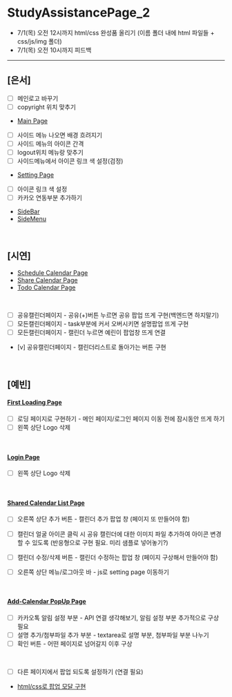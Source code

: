 # StudyAssistancePage_2

- 7/1(목) 오전 12시까지 html/css 완성품 올리기 (이름 폴더 내에 html 파일들 + css/js/img 폴더)
- 7/1(목) 오전 10시까지 피드백

<hr>

## [은서]
- [ ] 메인로고 바꾸기
- [ ] copyright 위치 맞추기
- [Main Page](https://Ideathon-StudyAssistance.github.io/StudyAssistancePage_2/ideaton/mainpage.html)
- [ ] 사이드 메뉴 나오면 배경 흐려지기
- [ ] 사이드 메뉴의 아이콘 간격
- [ ] logout위치 메뉴랑 맞추기
- [ ] 사이드메뉴에서 아이콘 링크 색 설정(검정)
- [Setting Page](https://Ideathon-StudyAssistance.github.io/StudyAssistancePage_2/ideaton/setting.html)
- [ ] 아이콘 링크 색 설정
- [ ] 카카오 연동부분 추가하기
- [SideBar](https://Ideathon-StudyAssistance.github.io/StudyAssistancePage_2/ideaton/sidebar.html)
- [SideMenu](https://Ideathon-StudyAssistance.github.io/StudyAssistancePage_2/ideaton/sidemenu.html)

<br>

## [시연]
- [Schedule Calendar Page](https://Ideathon-StudyAssistance.github.io/StudyAssistancePage_2/%EB%B0%95%EC%8B%9C%EC%97%B0%20%ED%8C%8C%ED%8A%B82/ScheduleCalendar.html)
- [Share Calendar Page](https://Ideathon-StudyAssistance.github.io/StudyAssistancePage_2/%EB%B0%95%EC%8B%9C%EC%97%B0%20%ED%8C%8C%ED%8A%B82/ShareCalendar.html)
- [Todo Calendar Page](https://Ideathon-StudyAssistance.github.io/StudyAssistancePage_2/%EB%B0%95%EC%8B%9C%EC%97%B0%20%ED%8C%8C%ED%8A%B82/TodoCalendar.html)

<br>

- [ ] 공유캘린더페이지 - 공유(+)버튼 누르면 공유 팝업 뜨게 구현(백엔드면 하지말기)
- [ ] 모든캘린더페이지 - task부분에 커서 오버시키면 설명팝업 뜨게 구현
- [ ] 모든캘린더페이지 - 캘린더 누르면 예린이 팝업창 뜨게 연결
- [v] 공유캘린더페이지 - 캘린더리스트로 돌아가는 버튼 구현
<br>

## [예빈]

#### [First Loading Page](https://Ideathon-StudyAssistance.github.io/StudyAssistancePage_2/%EC%9D%B4%EC%98%88%EB%B9%88%20%ED%8C%8C%ED%8A%B8/firstPage.html)
- [ ] 로딩 페이지로 구현하기 - 메인 페이지/로그인 페이지 이동 전에 잠시동안 뜨게 하기
- [ ] 왼쪽 상단 Logo 삭제

<br>

#### [Login Page](https://Ideathon-StudyAssistance.github.io/StudyAssistancePage_2/%EC%9D%B4%EC%98%88%EB%B9%88%20%ED%8C%8C%ED%8A%B8/loginPage.html)
- [ ] 왼쪽 상단 Logo 삭제

<br>

#### [Shared Calendar List Page](https://Ideathon-StudyAssistance.github.io/StudyAssistancePage_2/%EC%9D%B4%EC%98%88%EB%B9%88%20%ED%8C%8C%ED%8A%B8/sharedCalPage.html)
- [ ] 오른쪽 상단 추가 버튼 - 캘린더 추가 팝업 창 (페이지 또 만들어야 함)
- [ ] 캘린더 얼굴 아이콘 클릭 시 공유 캘린더에 대한 이미지 파일 추가하여 아이콘 변경할 수 있도록 (반응형으로 구현 필요. 미리 샘플로 넣어놓기?)
- [ ] 캘린더 수정/삭제 버튼 - 캘린더 수정하는 팝업 창 (페이지 구상해서 만들어야 함)
- [ ] 오른쪽 상단 메뉴/로그아웃 바 - js로 setting page 이동하기


<br>

#### [Add-Calendar PopUp Page](https://Ideathon-StudyAssistance.github.io/StudyAssistancePage_2/%EC%9D%B4%EC%98%88%EB%B9%88%20%ED%8C%8C%ED%8A%B8/scheduleCalendarPopUp.html)
- [ ] 카카오톡 알림 설정 부분 - API 연결 생각해보기, 알림 설정 부분 추가적으로 구상 필요
- [ ] 설명 추가/첨부파일 추가 부분 - textarea로 설명 부분, 첨부파일 부분 나누기
- [ ] 확인 버튼 - 어떤 페이지로 넘어갈지 이후 구상

<br>

- [ ] 다른 페이지에서 팝업 되도록 설정하기 (연결 필요)
- [html/css로 팝업 모달 구현](https://www.youtube.com/watch?v=h79yJiTenEo&list=PLZkE0VCtPw3OPae_9w_JDD-nig7_JomHW&index=1)

